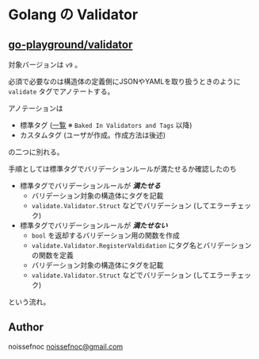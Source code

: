 # Golang の Validator

## [go-playground/validator](https://github.com/go-playground/validator)

対象バージョンは `v9` 。

必須で必要なのは構造体の定義側にJSONやYAMLを取り扱うときのように `validate` タグでアノテートする。

アノテーションは

* 標準タグ ([一覧](https://godoc.org/gopkg.in/go-playground/validator.v9) ※ `Baked In Validators and Tags` 以降)
* カスタムタグ (ユーザが作成。作成方法は後述)

の二つに別れる。

手順としては標準タグでバリデーションルールが満たせるか確認したのち

* 標準タグでバリデーションルールが ***満たせる***
    * バリデーション対象の構造体にタグを記載
    * `validate.Validator.Struct` などでバリデーション (してエラーチェック)
* 標準タグでバリデーションルールが ***満たせない***
    * `bool` を返却するバリデーション用の関数を作成
    * `validate.Validator.RegisterValdidation` にタグ名とバリデーションの関数を定義
    * バリデーション対象の構造体にタグを記載
    * `validate.Validator.Struct` などでバリデーション (してエラーチェック)

という流れ。

## Author

noissefnoc <noissefnoc@gmail.com>